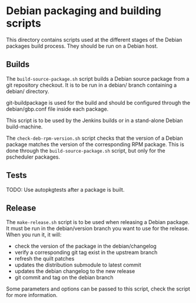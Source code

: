 # Debian packaging and building scripts

This directory contains scripts used at the different stages of the
Debian packages build process.  They should be run on a Debian host.

## Builds
The `build-source-package.sh` script builds a Debian source package from
a git repository checkout.  It is to be run in a debian/ branch containing
a debian/ directory.

git-buildpackage is used for the build and should be configured through
the debian/gbp.conf file inside each package.

This script is to be used by the Jenkins builds or in a stand-alone Debian
build-machine.


The `check-deb-rpm-version.sh` script checks that the version of a Debian
package matches the version of the corresponding RPM package.  This is
done through the `build-source-package.sh` script, but  only for the
pscheduler packages.

## Tests
TODO: Use autopkgtests after a package is built.

## Release

The `make-release.sh` script is to be used when releasing a Debian package.
It must be run in the debian/version branch you want to use for the release. When
you run it, it will:
 - check the version of the package in the debian/changelog
 - verify a corresponding git tag exist in the upstream branch
 - refresh the quilt patches
 - updates the distribution submodule to latest commit
 - updates the debian changelog to the new release
 - git commit and tag on the debian branch

Some parameters and options can be passed to this script, check the script
for more information.

